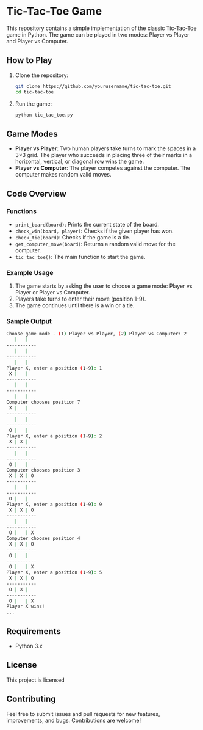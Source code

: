 
# Tic-Tac-Toe Game

This repository contains a simple implementation of the classic Tic-Tac-Toe game in Python. The game can be played in two modes: Player vs Player and Player vs Computer.

## How to Play

1. Clone the repository:
    ```sh
    git clone https://github.com/yourusername/tic-tac-toe.git
    cd tic-tac-toe
    ```

2. Run the game:
    ```sh
    python tic_tac_toe.py
    ```

## Game Modes

- **Player vs Player**: Two human players take turns to mark the spaces in a 3×3 grid. The player who succeeds in placing three of their marks in a horizontal, vertical, or diagonal row wins the game.
- **Player vs Computer**: The player competes against the computer. The computer makes random valid moves.

## Code Overview

### Functions

- `print_board(board)`: Prints the current state of the board.
- `check_win(board, player)`: Checks if the given player has won.
- `check_tie(board)`: Checks if the game is a tie.
- `get_computer_move(board)`: Returns a random valid move for the computer.
- `tic_tac_toe()`: The main function to start the game.

### Example Usage

1. The game starts by asking the user to choose a game mode: Player vs Player or Player vs Computer.
2. Players take turns to enter their move (position 1-9).
3. The game continues until there is a win or a tie.

### Sample Output

```sh
Choose game mode - (1) Player vs Player, (2) Player vs Computer: 2
   |   |   
-----------
   |   |   
-----------
   |   |   
Player X, enter a position (1-9): 1
 X |   |   
-----------
   |   |   
-----------
   |   |   
Computer chooses position 7
 X |   |   
-----------
   |   |   
-----------
 O |   |   
Player X, enter a position (1-9): 2
 X | X |   
-----------
   |   |   
-----------
 O |   |
Computer chooses position 3
 X | X | O
-----------
   |   |
-----------
 O |   |
Player X, enter a position (1-9): 9
 X | X | O
-----------
   |   |
-----------
 O |   | X
Computer chooses position 4
 X | X | O
-----------
 O |   |
-----------
 O |   | X
Player X, enter a position (1-9): 5
 X | X | O
-----------
 O | X |
-----------
 O |   | X
Player X wins!
...
```

## Requirements

- Python 3.x

## License

This project is licensed 

## Contributing

Feel free to submit issues and pull requests for new features, improvements, and bugs. Contributions are welcome!

